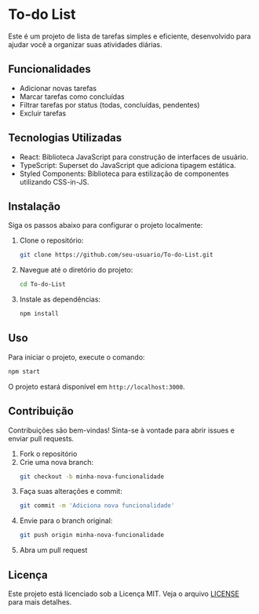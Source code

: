 # To-do List

Este é um projeto de lista de tarefas simples e eficiente, desenvolvido para ajudar você a organizar suas atividades diárias.

## Funcionalidades

- Adicionar novas tarefas
- Marcar tarefas como concluídas
- Filtrar tarefas por status (todas, concluídas, pendentes)
- Excluir tarefas

## Tecnologias Utilizadas

- React: Biblioteca JavaScript para construção de interfaces de usuário.
- TypeScript: Superset do JavaScript que adiciona tipagem estática.
- Styled Components: Biblioteca para estilização de componentes utilizando CSS-in-JS.

## Instalação

Siga os passos abaixo para configurar o projeto localmente:

1. Clone o repositório:
    ```bash
    git clone https://github.com/seu-usuario/To-do-List.git
    ```
2. Navegue até o diretório do projeto:
    ```bash
    cd To-do-List
    ```
3. Instale as dependências:
    ```bash
    npm install
    ```

## Uso

Para iniciar o projeto, execute o comando:
```bash
npm start
```
O projeto estará disponível em `http://localhost:3000`.

## Contribuição

Contribuições são bem-vindas! Sinta-se à vontade para abrir issues e enviar pull requests.

1. Fork o repositório
2. Crie uma nova branch:
    ```bash
    git checkout -b minha-nova-funcionalidade
    ```
3. Faça suas alterações e commit:
    ```bash
    git commit -m 'Adiciona nova funcionalidade'
    ```
4. Envie para o branch original:
    ```bash
    git push origin minha-nova-funcionalidade
    ```
5. Abra um pull request

## Licença

Este projeto está licenciado sob a Licença MIT. Veja o arquivo [LICENSE](LICENSE) para mais detalhes.
